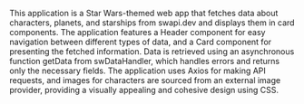 This application is a Star Wars-themed web app that fetches data about characters, planets, and starships from swapi.dev and displays them in card components. The application features a Header component for easy navigation between different types of data, and a Card component for presenting the fetched information. Data is retrieved using an asynchronous function getData from swDataHandler, which handles errors and returns only the necessary fields. The application uses Axios for making API requests, and images for characters are sourced from an external image provider, providing a visually appealing and cohesive design using CSS.
